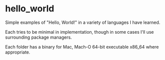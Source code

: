 # hello_world
Simple examples of "Hello, World!" in a variety of languages I have learned.

Each tries to be minimal in implementation, though in some cases I'll use surrounding package managers.

Each folder has a binary for Mac, Mach-O 64-bit executable x86_64 where appropriate.

